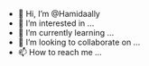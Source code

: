- 👋 Hi, I’m @Hamidaally
- 👀 I’m interested in ...
- 🌱 I’m currently learning ...
- 💞️ I’m looking to collaborate on ...
- 📫 How to reach me ...

<!---
Hamidaally/Hamidaally is a ✨ special ✨ repository because its `README.md` (this file) appears on your GitHub profile.
You can click the Preview link to take a look at your changes.
--->
